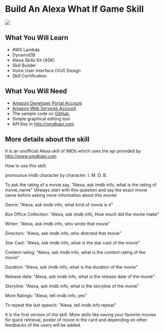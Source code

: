 # Build An Alexa What If Game Skill
<img src="https://s3.amazonaws.com/barney-playbook/imdb+logo.PNG" />

## What You Will Learn
*  AWS Lambda
*  DynamoDB
*  Alexa Skills Kit (ASK)
*  Skill Builder
*  Voice User Interface (VUI) Design
*  Skill Certification

## What You Will Need
*  [Amazon Developer Portal Account](http://developer.amazon.com)
*  [Amazon Web Services Account](http://aws.amazon.com/)
*  The sample code on [GitHub](https://github.com/lakshyamcs16/Alexa-Skills).
*  Simple graphical editing tool
*  API Key in http://omdbapi.com

## More details about the skill
It is an unofficial Alexa skill of IMDb which uses the api provided by http://www.omdbapi.com

How to use this skill:

pronounce imdb character by character: I. M. D. B.

To ask the rating of a movie say,
"Alexa, ask imdb info, what is the rating of movie_name"
(Always start with this question and say the exact movie name before asking more information about this movie)

Genre:
"Alexa, ask imdb info, what kind of movie is it"

Box Office Collection:
"Alexa, ask imdb info, How much did the movie make"

Writer:
"Alexa, ask imdb info, who wrote that movie"

Directors:
"Alexa, ask imdb info, who directed that movie"

Star Cast:
"Alexa, ask imdb info, what is the star cast of the movie"

Content rating:
"Alexa, ask imdb info, what is the content rating of the movie"

Duration:
"Alexa, ask imdb info, what is the duration of the movie"

Release date:
"Alexa, ask imdb info, what is the release date of the movie"

Storyline:
"Alexa, ask imdb info, what is the storyline of the movie"

More Ratings:
 "Alexa, tell imdb info, yes"

To repeat the last speech:
"Alexa, tell imdb info repeat"

It is the first version of the skill. More skills like saving your favorite movies for quick retrieval, poster of movie in the card and depending on other feedbacks of the users will be added.
